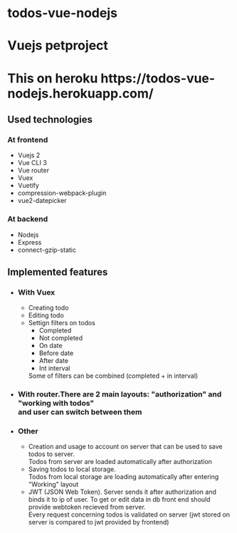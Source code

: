 # todos-vue-nodejs
<h1>Vuejs petproject</h1>
<h1>This on heroku https://todos-vue-nodejs.herokuapp.com/</h1>
<h2>Used technologies</h2>
<h3>At frontend</h3>
<ul>
  <li>Vuejs 2</li>
  <li>Vue CLI 3</li>
  <li>Vue router</li>
  <li>Vuex</li>
  <li>Vuetify</li>
  <li>compression-webpack-plugin</li>
  <li>vue2-datepicker</li>
</ul>
<h3>At backend</h3>
<ul>
  <li>Nodejs</li>
  <li>Express</li>
  <li>connect-gzip-static</li>
</ul>

<h2>Implemented features</h2>
<ul>
  <li><h3>With Vuex</h3>
    <ul>
      <li>Creating todo</li>
      <li>Editing todo</li>
      <li>Settign filters on todos
        <ul>
          <li>Completed</li>
          <li>Not completed</li>
          <li>On date</li>
          <li>Before date</li>
          <li>After date</li>
          <li>Int interval</li>
        </ul>
        Some of filters can be combined (completed + in interval)
      </li>
    </ul>
  </li>
  <li>
    <h3>With router.There are 2 main layouts: "authorization" and "working with todos"
    <br/> and user can switch between them </h3>
  </li>
  <li>
    <h3>Other</h3>
    <ul>
      <li>Creation and usage to account on server that can be used to save todos to server. 
        <br/>Todos from server are loaded automatically after authorization
      </li>
      <li>Saving todos to local storage.
        <br/>Todos from local storage are loading automatically after entering "Working" layout
      </li>
      <li>
        JWT (JSON Web Token). Server sends it after authorization and binds it to ip of user. To get or edit data in db front end should provide webtoken recieved from server. </br>
        Every request concerning todos is validated on server (jwt stored on server is compared to jwt provided by frontend)
      </li>
    </ul>
  </li>
</ul>
